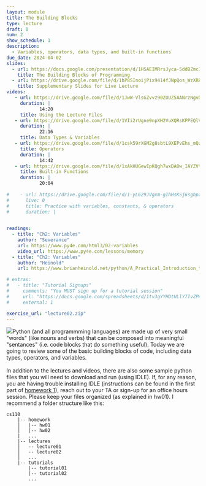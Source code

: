 ```yaml
---
layout: module
title: The Building Blocks
type: lecture
draft: 0
num: 2
show_schedule: 1
description:
  - Variables, operators, data types, and built-in functions
due_date: 2024-04-02
slides:
  - url: https://docs.google.com/presentation/d/1HSAEIMRrsJyca-5ddBZmcIkgyRS-ZfHYs_QGkuKFUmk/edit?usp=sharin://docs.google.com/presentation/d/1FGs9ZGihXqyr2oWU1W64CWzTFCGYAQtw/edit?usp=sharing&ouid=117551212520532352302&rtpof=true&sd=true 
    title: The Building Blocks of Programming
  - url: https://drive.google.com/file/d/1bP8SInoijPix9414fJNpQos_WzXRBNXY/view?usp=sharing
    title: Supplementary Slides for Live Lecture
videos:
   - url: https://drive.google.com/file/d/1JwW-VlsGZvvz90ZUUZ5AANrzNgvDrbLL/view?usp=sharing
     duration: |
            14:20
     title: Using the Lecture Files
   - url: https://drive.google.com/file/d/1VIi2rUgne9npXH2VuXQRsKPPEQlVfLOT/view?usp=sharing
     duration: |
            22:16
     title: Data Types & Variables
   - url: https://drive.google.com/file/d/1csk59rXGM2g8sbtL9XEPvEhs_mQzBixc/view?usp=sharing
     title: Operators
     duration: |
            14:42
   - url: https://drive.google.com/file/d/1xAkHUGewIpKQgh7wxDAOw_IAYZVtWU1G/view?usp=sharing
     title: Built-in Functions
     duration: |
            20:04
        
#    - url: https://drive.google.com/file/d/1-yL629JVgxm-gIhHsKSj6sghpzIUoxf2/view?usp=sharing
#      live: 0
#      title: Practice with variables, constants, & operators
#      duration: |
        

readings:
  - title: "Ch2: Variables"
    author: "Severance"
    url: https://www.py4e.com/html3/02-variables
    video_url: https://www.py4e.com/lessons/memory
  - title: "Ch2: Variables"
    author: "Heinold"
    url: https://www.brianheinold.net/python/A_Practical_Introduction_to_Python_Programming_Heinold.pdf

# extras:
#   - title: "Tutorial Signups"
#     comments: "You MUST sign up for a tutorial session"
#     url: "https://docs.google.com/spreadsheets/d/1tv3gYYHDtULlY7IvZPWZCx3A1lr_dCSsFWEizK5VWW8/edit?usp=sharing"
#     external: 1

exercise_url: "lecture02.zip"
---
```


<img class="module-image" src="../assets/images/lectures/lecture_02_blocks.jpg" />Python (and all programmming languages) are made up of very small "words" (like nouns and verbs) that can be composed into meaningful "sentances" (i.e. code blocks that do something useful). Today we are going to review some of the basic building blocks of code, including data types, operators, and variables.<br><br>In addition to the lectures and videos, there are also some sample python files that you will need to download and run (using IDLE). If, for any reason, you are having trouble installing IDLE (instructions can be found in the first part of [homework 1](../assignments/hw1)), reach out to your TA or sign-up for an office hours session. Please keep your files organized (as explained in hw01). I recommend a folder structure like this:

```
cs110
    |-- homework
    │   |-- hw01
    │   |-- hw02
    |   ...
    |-- lectures
    │   -- lecture01
    │   -- lecture02
    │   ...
    |-- tutorials
        |-- tutorial01
        |-- tutorial02
        ...
```
